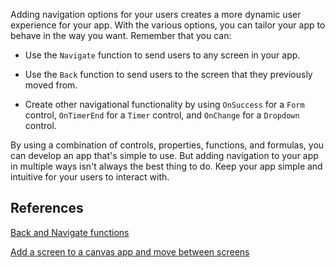 Adding navigation options for your users creates a more dynamic user experience for your app. With the various options, you can tailor your app to behave in the way you want. Remember that you can:

- Use the `Navigate` function to send users to any screen in your app.

- Use the `Back` function to send users to the screen that they previously moved from.

- Create other navigational functionality by using `OnSuccess` for a `Form` control, `OnTimerEnd` for a `Timer` control, and `OnChange` for a `Dropdown` control.

By using a combination of controls, properties, functions, and formulas, you can develop an app that's simple to use. But adding navigation to your app in multiple ways isn't always the best thing to do. Keep your app simple and intuitive for your users to interact with.

## References

[Back and Navigate functions](/power-platform/power-fx/reference/function-navigate/?azure-portal=true)

[Add a screen to a canvas app and move between screens](/power-apps/maker/canvas-apps/add-screen-context-variables/?azure-portal=true)

